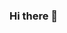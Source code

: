 ### Hi there 👋

<!--
**ARLY-LC-JUNIOR/ARLY-LC-JUNIOR** is a ✨ _special_ ✨ repository because its `README.md` (this file) appears on your GitHub profile.

Here are some ideas to get you started:

- 🔭 I’m currently working on ... na dedicação e aprendizado contínuo   
- 🌱 I’m currently learning ... Linguagens C C++ C# Java JS e CSS
- 👯 I’m looking to collaborate on ... tudo que puder envolver trocas e aprendizado
- 🤔 I’m looking for help with ...
- 💬 Ask me about ...
  - 📫 How to reach me: ...
- 😄 Pronouns: ...
-                    ⚡ Fun fact: ...  longboard life style skate e  vida nos eixos
-->
